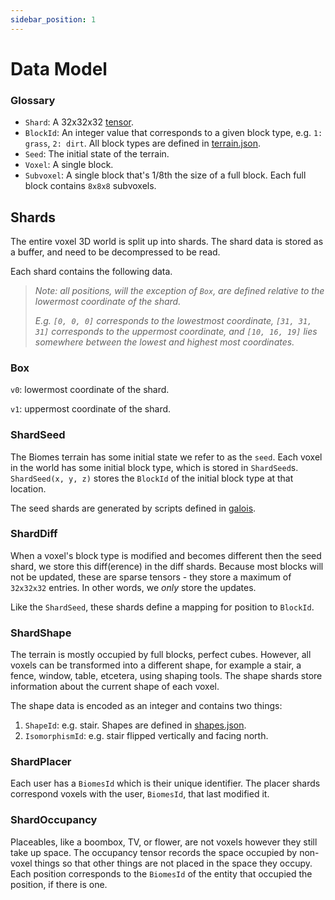 ```yaml
---
sidebar_position: 1
---
```


# Data Model

### Glossary

- `Shard`: A 32x32x32 [tensor](https://en.wikipedia.org/wiki/Tensor).
- `BlockId`: An integer value that corresponds to a given block type, e.g. `1: grass`, `2: dirt`. All block types are defined
  in [terrain.json](https://github.com/ill-inc/biomes-game/blob/main/src/shared/asset_defs/terrain.ts).
- `Seed`: The initial state of the terrain.
- `Voxel`: A single block.
- `Subvoxel`: A single block that's 1/8th the size of a full block. Each full block contains `8x8x8` subvoxels.

## Shards

The entire voxel 3D world is split up into shards.
The shard data is stored as a buffer, and need to be decompressed to be read.

Each shard contains the following data.

> _Note: all positions, will the exception of `Box`, are defined relative to the
> lowermost coordinate of the shard._
>
> _E.g. `[0, 0, 0]` corresponds to the lowestmost coordinate, `[31, 31, 31]` corresponds
> to the uppermost coordinate, and `[10, 16, 19]` lies somewhere between the lowest and highest most coordinates._

### Box

`v0`: lowermost coordinate of the shard.

`v1`: uppermost coordinate of the shard.

### ShardSeed

The Biomes terrain has some initial state we refer to as the `seed`. Each voxel in the world has some initial block type, which
is stored in `ShardSeed`s. `ShardSeed(x, y, z)` stores the `BlockId` of the initial block type at that location.

The seed shards are generated by scripts defined in [galois](https://github.com/ill-inc/biomes-game/tree/main/src/galois/py/notebooks).

### ShardDiff

When a voxel's block type is modified and becomes different then the seed shard, we store this diff(erence) in the diff
shards. Because most blocks will not be updated, these are sparse tensors - they store a maximum of `32x32x32` entries.
In other words, we _only_ store the updates.

Like the `ShardSeed`, these shards define a mapping for position to `BlockId`.

### ShardShape

The terrain is mostly occupied by full blocks, perfect cubes. However, all voxels can be transformed into a different shape,
for example a stair, a fence, window, table, etcetera, using shaping tools. The shape shards store information about the current shape of each voxel.

The shape data is encoded as an integer and contains two things:

1. `ShapeId`: e.g. stair. Shapes are defined in [shapes.json](https://github.com/ill-inc/biomes-game/blob/main/src/shared/asset_defs/gen/shapes.json).
2. `IsomorphismId`: e.g. stair flipped vertically and facing north.

### ShardPlacer

Each user has a `BiomesId` which is their unique identifier. The placer shards correspond voxels with the user,
`BiomesId`, that last modified it.

### ShardOccupancy

Placeables, like a boombox, TV, or flower, are not voxels however they still take up space. The occupancy tensor
records the space occupied by non-voxel things so that other things are not placed in the space they occupy.
Each position corresponds to the `BiomesId` of the entity that occupied the position, if there is one.
